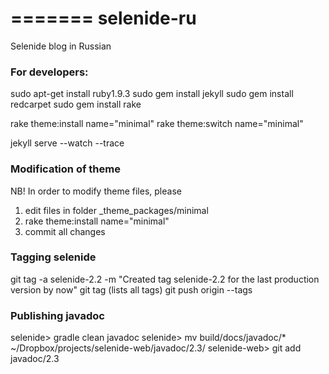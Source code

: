 =======
selenide-ru
===========

Selenide blog in Russian


### For developers:
sudo apt-get install ruby1.9.3
sudo gem install jekyll
sudo gem install redcarpet
sudo gem install rake

rake theme:install name="minimal"
rake theme:switch name="minimal"

jekyll serve --watch --trace


### Modification of theme
NB! In order to modify theme files, please
1.  edit files in folder _theme_packages/minimal
2.  rake theme:install name="minimal"
3.  commit all changes


### Tagging selenide
git tag -a selenide-2.2 -m "Created tag selenide-2.2 for the last production version by now"
git tag    (lists all tags)
git push origin --tags


### Publishing javadoc
selenide> gradle clean javadoc
selenide> mv build/docs/javadoc/* ~/Dropbox/projects/selenide-web/javadoc/2.3/
selenide-web> git add javadoc/2.3

